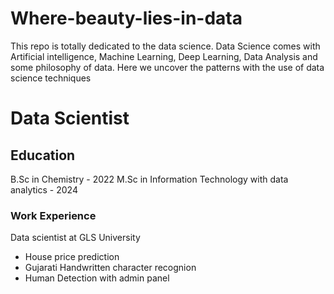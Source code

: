 # Where-beauty-lies-in-data
This repo is totally dedicated to the data science. Data Science comes with Artificial intelligence, Machine Learning, Deep Learning, Data Analysis and some philosophy of data. Here we uncover the patterns with the use of data science techniques 

# Data Scientist

## Education
B.Sc in Chemistry - 2022
M.Sc in Information Technology with data analytics - 2024

### Work Experience
Data scientist at GLS University
- House price prediction
- Gujarati Handwritten character recognion
- Human Detection with admin panel
